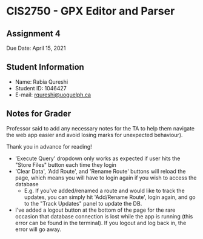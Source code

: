 # CIS2750 - GPX Editor and Parser

## Assignment 4
Due Date: April 15, 2021

## Student Information
* Name: Rabia Qureshi
* Student ID: 1046427
* E-mail: rqureshi@uoguelph.ca

## Notes for Grader 
Professor said to add any necessary notes for the TA to help them navigate the web app easier and avoid losing marks for unexpected behaviour).

Thank you in advance for reading!
* 'Execute Query' dropdown only works as expected if user hits the "Store Files" button each time they login
* 'Clear Data', 'Add Route', and 'Rename Route' buttons will reload the page, which means you will have to login again if you wish to access the database
    * E.g. If you've added/renamed a route and would like to track the updates, you can simply hit 'Add/Rename Route', login again, and go to the "Track Updates" panel to update the DB.
* I've added a logout button at the bottom of the page for the rare occasion that database connection is lost while the app is running (this error can be found in the terminal). If you logout and log back in, the error will go away.